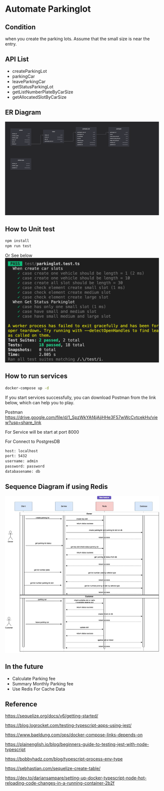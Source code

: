 # Automate Parkinglot

## Condition
when you create the parking lots. Assume that the small size is near the entry.

## API List
- createParkingLot
- parkingCar
- leaveParkingCar
- getStatusParkingLot
- getListNumberPlateByCarSize
- getAllocatedSlotByCarSize


## ER Diagram
![alt text](https://github.com/wordev/parkinglot/blob/master/src/pic/er_diagram.png?raw=true)



## How to Unit test
```bash
npm install 
npm run test
```
Or See below
![alt text](https://github.com/wordev/parkinglot/blob/master/src/pic/unit_test.png?raw=true)

## How to run services
```bash
docker-compose up -d
```
If you start services successfully, you can download Postman from the link below, which can help you to play.

Postman
https://drive.google.com/file/d/1_SpzWkYAf4jAijHHe3F57wWcCvtcekHv/view?usp=share_link

For Service will be start at port 8000

For Connect to PostgresDB

```bash
host: localhost
port: 5432
username: admin
password: password
databasename: db
```

## Sequence Diagram if using Redis
![alt text](https://github.com/wordev/parkinglot/blob/master/src/pic/sequence-diagram.jpg?raw=true)

## In the future
- Calculate Parking fee
- Summary Monthly Parking fee
- Use Redis For Cache Data

## Reference

https://sequelize.org/docs/v6/getting-started/

https://blog.logrocket.com/testing-typescript-apps-using-jest/

https://www.baeldung.com/ops/docker-compose-links-depends-on

https://plainenglish.io/blog/beginners-guide-to-testing-jest-with-node-typescript

https://bobbyhadz.com/blog/typescript-process-env-type

https://sebhastian.com/sequelize-create-table/

https://dev.to/dariansampare/setting-up-docker-typescript-node-hot-reloading-code-changes-in-a-running-container-2b2f